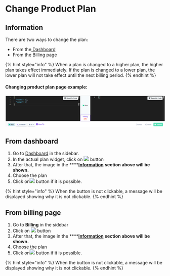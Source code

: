 # Change Product Plan

## Information

There are two ways to change the plan:

* From the[ Dashboard](../dashboard.md)
* From the Billing page

{% hint style="info" %}
When a plan is changed to a higher plan, the higher plan takes effect immediately. If the plan is changed to a lower plan, the lower plan will not take effect until the next billing period.
{% endhint %}

#### Changing product plan page example:

![](../.gitbook/assets/image%20%28128%29.png)

## From dashboard

1. Go to [Dashboard](../dashboard.md) in the sidebar.
2. In the actual plan widget, click on ![](../.gitbook/assets/screenshoteasy-9-%20%281%29.png) button
3. After that, the image in the ****[**Information**](change-product-plan.md#information) ****section above will be shown**.**
4. Choose the plan
5. Click on![](../.gitbook/assets/screenshoteasy-9-%20%281%29.png) button if it is possible.  

{% hint style="info" %}
When the button is not clickable, a message will be displayed showing why it is not clickable.
{% endhint %}



## From billing page

1. Go to **Billing** in the sidebar
2. Click on ![](../.gitbook/assets/screenshoteasy-10-.png) button
3. After that, the image in the ****[**Information**](change-product-plan.md#information) ****section above will be shown**.**
4. Choose the plan
5. Click on![](../.gitbook/assets/screenshoteasy-9-%20%281%29.png) button if it is possible.  

{% hint style="info" %}
When the button is not clickable, a message will be displayed showing why it is not clickable.
{% endhint %}

